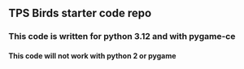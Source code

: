 ## TPS Birds starter code repo

### This code is written for python 3.12 and with pygame-ce

#### This code will not work with python 2 or pygame

